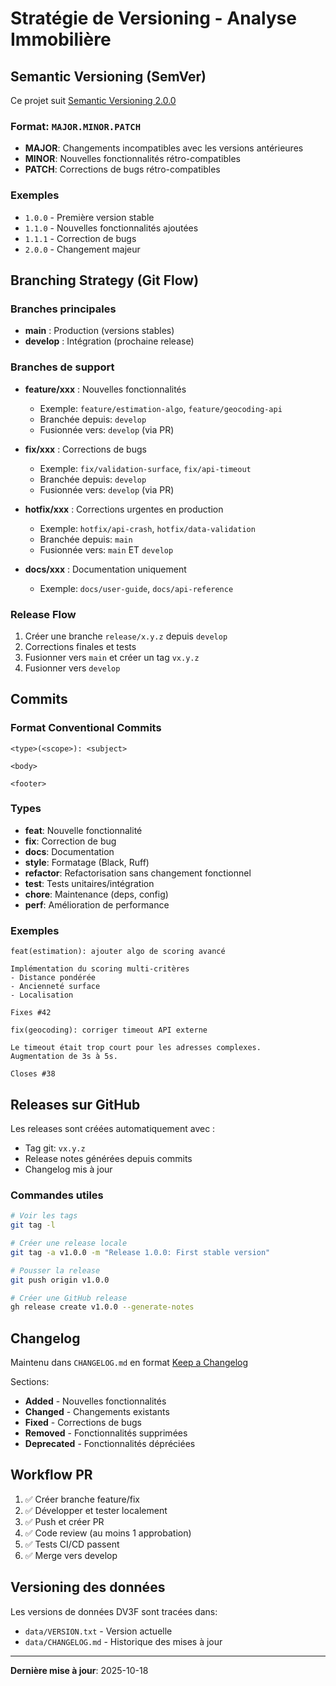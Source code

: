 # Stratégie de Versioning - Analyse Immobilière

## Semantic Versioning (SemVer)

Ce projet suit [Semantic Versioning 2.0.0](https://semver.org/lang/fr/)

### Format: `MAJOR.MINOR.PATCH`

- **MAJOR**: Changements incompatibles avec les versions antérieures
- **MINOR**: Nouvelles fonctionnalités rétro-compatibles
- **PATCH**: Corrections de bugs rétro-compatibles

### Exemples
- `1.0.0` - Première version stable
- `1.1.0` - Nouvelles fonctionnalités ajoutées
- `1.1.1` - Correction de bugs
- `2.0.0` - Changement majeur

## Branching Strategy (Git Flow)

### Branches principales
- **main** : Production (versions stables)
- **develop** : Intégration (prochaine release)

### Branches de support
- **feature/xxx** : Nouvelles fonctionnalités
  - Exemple: `feature/estimation-algo`, `feature/geocoding-api`
  - Branchée depuis: `develop`
  - Fusionnée vers: `develop` (via PR)

- **fix/xxx** : Corrections de bugs
  - Exemple: `fix/validation-surface`, `fix/api-timeout`
  - Branchée depuis: `develop`
  - Fusionnée vers: `develop` (via PR)

- **hotfix/xxx** : Corrections urgentes en production
  - Exemple: `hotfix/api-crash`, `hotfix/data-validation`
  - Branchée depuis: `main`
  - Fusionnée vers: `main` ET `develop`

- **docs/xxx** : Documentation uniquement
  - Exemple: `docs/user-guide`, `docs/api-reference`

### Release Flow
1. Créer une branche `release/x.y.z` depuis `develop`
2. Corrections finales et tests
3. Fusionner vers `main` et créer un tag `vx.y.z`
4. Fusionner vers `develop`

## Commits

### Format Conventional Commits
```
<type>(<scope>): <subject>

<body>

<footer>
```

### Types
- **feat**: Nouvelle fonctionnalité
- **fix**: Correction de bug
- **docs**: Documentation
- **style**: Formatage (Black, Ruff)
- **refactor**: Refactorisation sans changement fonctionnel
- **test**: Tests unitaires/intégration
- **chore**: Maintenance (deps, config)
- **perf**: Amélioration de performance

### Exemples
```
feat(estimation): ajouter algo de scoring avancé

Implémentation du scoring multi-critères
- Distance pondérée
- Ancienneté surface
- Localisation

Fixes #42
```

```
fix(geocoding): corriger timeout API externe

Le timeout était trop court pour les adresses complexes.
Augmentation de 3s à 5s.

Closes #38
```

## Releases sur GitHub

Les releases sont créées automatiquement avec :
- Tag git: `vx.y.z`
- Release notes générées depuis commits
- Changelog mis à jour

### Commandes utiles
```bash
# Voir les tags
git tag -l

# Créer une release locale
git tag -a v1.0.0 -m "Release 1.0.0: First stable version"

# Pousser la release
git push origin v1.0.0

# Créer une GitHub release
gh release create v1.0.0 --generate-notes
```

## Changelog

Maintenu dans `CHANGELOG.md` en format [Keep a Changelog](https://keepachangelog.com/lang/fr/)

Sections:
- **Added** - Nouvelles fonctionnalités
- **Changed** - Changements existants
- **Fixed** - Corrections de bugs
- **Removed** - Fonctionnalités supprimées
- **Deprecated** - Fonctionnalités dépréciées

## Workflow PR

1. ✅ Créer branche feature/fix
2. ✅ Développer et tester localement
3. ✅ Push et créer PR
4. ✅ Code review (au moins 1 approbation)
5. ✅ Tests CI/CD passent
6. ✅ Merge vers develop

## Versioning des données

Les versions de données DV3F sont tracées dans:
- `data/VERSION.txt` - Version actuelle
- `data/CHANGELOG.md` - Historique des mises à jour

---

**Dernière mise à jour**: 2025-10-18
